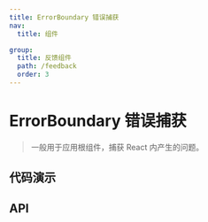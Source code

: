 ```yaml
---
title: ErrorBoundary 错误捕获
nav:
  title: 组件

group:
  title: 反馈组件
  path: /feedback
  order: 3
---
```


# ErrorBoundary 错误捕获

> 一般用于应用根组件，捕获 React 内产生的问题。

## 代码演示

<code src="./__fixtures__/basic.tsx"></code>

## API
